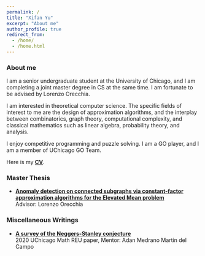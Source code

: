 ```yaml
---
permalink: /
title: "Xifan Yu"
excerpt: "About me"
author_profile: true
redirect_from: 
  - /home/
  - /home.html
---
```



### About me

I am a senior undergraduate student at the University of Chicago, and I am completing a joint master degree in CS at the same time. I am fortunate to be advised by Lorenzo Orecchia.

I am interested in theoretical computer science. The specific fields of interest to me are the design of approximation algorithms, and the interplay between combinatorics, graph theory, computational complexity, and classical mathematics such as linear algebra, probability theory, and analysis.

I enjoy competitive programming and puzzle solving. I am a GO player, and I am a member of UChicago GO Team.

Here is my [**CV**](https://xifanyu.github.io/files/Xifan_CV.pdf).


### Master Thesis
* [**Anomaly detection on connected subgraphs via constant-factor approximation algorithms for the Elevated Mean problem**](https://xifanyu.github.io/files/xifan_yu_MS_thesis_draft.pdf)\
  Advisor: Lorenzo Orecchia


### Miscellaneous Writings

* [**A survey of the Neggers-Stanley conjecture**](https://xifanyu.github.io/files/A_Survey_of_the_Neggers-Stanley_Conjecture.pdf)\
  2020 UChicago Math REU paper, Mentor: Adan Medrano Martin del Campo



